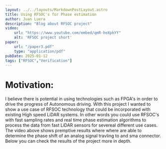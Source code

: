 ```yaml
---
layout: ../../layouts/MarkdownPostLayout.astro
title: Using RFSOC's for Phase estimation
author: Juan Luera
description: "Blog about RFSOC project"
video:
    url: "https://www.youtube.com/embed/qmR-heXpkYY"
    alt: 'RFSOC project short'
paper: 
    url: "/paper3.pdf"
    type: "application/pdf"
pubDate: 2025-01-12
tags: ["RFSOC","Verification"]
---
```



# Motivation: 
I believe there is potential in using technologies such as FPGA's in order to drive the progress of Autonomous driving. 
With this project I wanted to show a use case of RFSOC technology that could be incorporated with existing High speed LiDAR systems. In other words you could use RFSOC's with fast sampling rates and real time phase estimation algorithms to process the data from fast LiDAR sensors for severeal different use cases. The video above shows premptive results where where are able to determine the phase shift of an analog signal travling to and sma connector. Below you can check the results of the project more in depth.